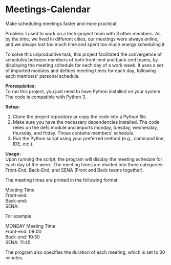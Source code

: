 # Meetings-Calendar
Make scheduling meetings faster and more practical.  
  
Problem: I used to work on a tech-project team with 3 other members. As, by the time, we lived in different cities, our meetings were always online, and we always lost too much time and spent too much energy scheduling it.  
  
To solve this unproductive task, this project facilitated the convergence of schedules between members of both front-end and back-end teams, by displaying the meeting schedule for each day of a work week. It uses a set of imported modules and defines meeting times for each day, following each members' personal schedule.

<b>Prerequisites:  </b>  
To run this project, you just need to have Python installed on your system. The code is compatible with Python 3.  

<b>Setup:  </b>  
1. Clone the project repository or copy the code into a Python file.
2. Make sure you have the necessary dependencies installed. The code relies on the defs module and imports monday, tuesday, wednesday, thursday, and friday. Those contains members' schedule.
3. Run the Python script using your preferred method (e.g., command line, IDE, etc.).

<b>Usage:  </b>  
Upon running the script, the program will display the meeting schedule for each day of the week. The meeting times are divided into three categories: Front-End, Back-End, and SENA (Front and Back teams together).  

The meeting times are printed in the following format:  

<Day of the Week> Meeting Time  
Front-end: <Front-End Meeting Time>  
Back-end: <Back-End Meeting Time>  
SENA: <SENA Meeting Time>  
  
For example:  
  
MONDAY Meeting Time  
Front-end: 09:00  
Back-end: 10:30  
SENA: 11:45  
  
The program also specifies the duration of each meeting, which is set to 30 minutes.  